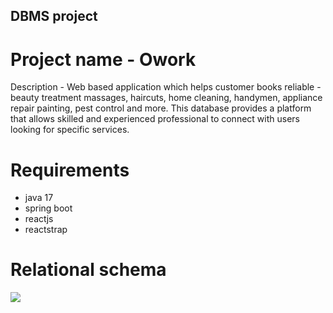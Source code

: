 ## DBMS project 

# Project name - Owork
Description -  Web based application which helps customer books reliable -beauty treatment massages, haircuts, home cleaning, handymen, appliance repair painting, pest control and more. This database provides a platform that allows skilled and experienced professional to connect with users looking for specific services.

# Requirements
<ul>
<li>java 17</li>
<li>spring boot</li>
<li>reactjs</li>
<li>reactstrap</li>

 </ul>
 
 # Relational schema
 
 
 
 
 
 
 
 <img src="https://github.com/ankushkmeena/O-work/blob/main/Relational_schema.png" />
 
 

